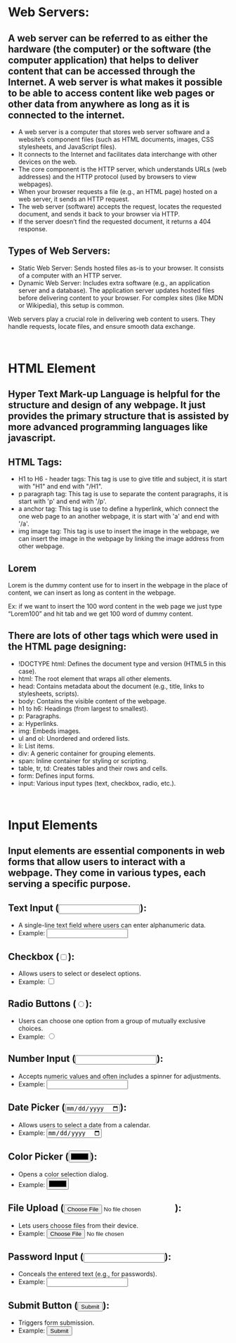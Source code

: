 # Web Servers: 
## A web server can be referred to as either the hardware (the computer) or the software (the computer application) that helps to deliver content that can be accessed through the Internet. A web server is what makes it possible to be able to access content like web pages or other data from anywhere as long as it is connected to the internet.
<ul><li>A web server is a computer that stores web server software and a website’s component files (such as HTML documents, images, CSS stylesheets, and JavaScript files).</li>
<li>It connects to the Internet and facilitates data interchange with other devices on the web.</li>
<li>The core component is the HTTP server, which understands URLs (web addresses) and the HTTP protocol (used by browsers to view webpages).</li>
<li>When your browser requests a file (e.g., an HTML page) hosted on a web server, it sends an HTTP request.</li>
<li>The web server (software) accepts the request, locates the requested document, and sends it back to your browser via HTTP.</li>
<li>If the server doesn’t find the requested document, it returns a 404 response.</li></ul>

## Types of Web Servers:
<ul><li>Static Web Server: Sends hosted files as-is to your browser. It consists of a computer with an HTTP server.</li>
<li>Dynamic Web Server: Includes extra software (e.g., an application server and a database). The application server updates hosted files before delivering content to your browser. For complex sites (like MDN or Wikipedia), this setup is common.</li></ul>
<p>Web servers play a crucial role in delivering web content to users. They handle requests, locate files, and ensure smooth data exchange.</p>

 
# HTML Element
## Hyper Text Mark-up Language is helpful for the structure and design of any webpage. It just provides the primary structure that is assisted by more advanced programming languages like javascript.
## HTML Tags: 
- H1 to H6 - header tags: This tag is use to give title and subject, it is start with "H1" and end with "/H1".
- p paragraph tag: This tag is use to separate the content paragraphs, it is start with 'p' and end with '/p'.
- a anchor tag: This tag is use to define a hyperlink, which connect the one web page to an another webpage, it is start with 'a' and end with '/a'.
- img image tag: This tag is use to insert the image in the webpage, we can insert the image in the webpage by linking the image address from other webpage.

## Lorem
<p>Lorem is the dummy content use for to insert in the webpage in the place of content, we can insert as long as content in the webpage.</p>
<p>Ex: if we want to insert the 100 word content in the web page we just type “Lorem100” and hit tab and we get 100 word of dummy content.</p>

## There are lots of other tags which were used in the HTML page designing:
- !DOCTYPE html: Defines the document type and version (HTML5 in this case).
- html: The root element that wraps all other elements.
- head: Contains metadata about the document (e.g., title, links to stylesheets, scripts).
- body: Contains the visible content of the webpage.
- h1 to h6: Headings (from largest to smallest).
- p: Paragraphs.
- a: Hyperlinks.
- img: Embeds images.
- ul and ol: Unordered and ordered lists.
- li: List items.
- div: A generic container for grouping elements.
- span: Inline container for styling or scripting.
- table, tr, td: Creates tables and their rows and cells.
- form: Defines input forms.
- input: Various input types (text, checkbox, radio, etc.).

 
# Input Elements
## Input elements are essential components in web forms that allow users to interact with a webpage. They come in various types, each serving a specific purpose.
## Text Input (<input type="text">):
- A single-line text field where users can enter alphanumeric data.
- Example: <input type="text" name="username">
## Checkbox (<input type="checkbox">):
- Allows users to select or deselect options.
- Example: <input type="checkbox" name="subscribe">
## Radio Buttons (<input type="radio">):
- Users can choose one option from a group of mutually exclusive choices.
- Example: <input type="radio" name="gender" value="male">
## Number Input (<input type="number">):
- Accepts numeric values and often includes a spinner for adjustments.
- Example: <input type="number" name="quantity">
## Date Picker (<input type="date">):
- Allows users to select a date from a calendar.
- Example: <input type="date" name="birthdate">
## Color Picker (<input type="color">):
- Opens a color selection dialog.
- Example: <input type="color" name="favoriteColor">
## File Upload (<input type="file">):
- Lets users choose files from their device.
- Example: <input type="file" name="avatar" accept="image/*">
## Password Input (<input type="password">):
- Conceals the entered text (e.g., for passwords).
- Example: <input type="password" name="userPassword">
## Submit Button (<input type="submit">):
- Triggers form submission.
- Example: <input type="submit" value="Submit">
